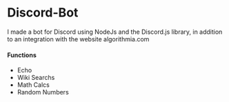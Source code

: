 # Discord-Bot
I made a bot for Discord using NodeJs and the Discord.js library, in addition to an integration with the website algorithmia.com
<h4>Functions</h4>
<ul>
  <li>Echo</li>
  <li>Wiki Searchs</li>
  <li>Math Calcs</li>
  <li>Random Numbers</li>
</ul>
